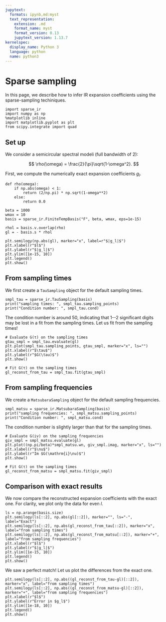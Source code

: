 ```yaml
---
jupytext:
  formats: ipynb,md:myst
  text_representation:
    extension: .md
    format_name: myst
    format_version: 0.13
    jupytext_version: 1.13.7
kernelspec:
  display_name: Python 3
  language: python
  name: python3
---
```


# Sparse sampling

In this page, we describe how to infer IR expansion coefficients using the sparse-sampling techiniques.

```{code-cell} ipython3
import sparse_ir
import numpy as np
%matplotlib inline
import matplotlib.pyplot as plt
from scipy.integrate import quad
```

## Set up
We consider a semicircular spectral modeli (full bandwidth of 2):

$$
\rho(\omega) = \frac{2}{\pi}\sqrt{1-\omega^2}.
$$

First, we compute the numerically exact expansion coefficients $g_l$.

```{code-cell} ipython3
def rho(omega):
    if np.abs(omega) < 1:
        return (2/np.pi) * np.sqrt(1-omega**2)
    else:
        return 0.0

beta = 1000
wmax = 10
basis = sparse_ir.FiniteTempBasis("F", beta, wmax, eps=1e-15)

rhol = basis.v.overlap(rho)
gl = - basis.s * rhol

plt.semilogy(np.abs(gl), marker="x", label=r"$|g_l|$")
plt.xlabel(r"$l$")
plt.ylabel(r"$|g_l|$")
plt.ylim([1e-15, 10])
plt.legend()
plt.show()
```

## From sampling times

We first create a `TauSampling` object for the default sampling times.

```{code-cell} ipython3
smpl_tau = sparse_ir.TauSampling(basis)
print("sampling times: ", smpl_tau.sampling_points)
print("Condition number: ", smpl_tau.cond)
```

The condition number is around 50, indicating that 1--2 significant digits may be lost in a fit from the sampling times. Let us fit from the sampling times!

```{code-cell} ipython3
# Evaluate G(τ) on the sampling times
gtau_smpl = smpl_tau.evaluate(gl)
plt.plot(smpl_tau.sampling_points, gtau_smpl, marker="x", ls="")
plt.xlabel(r"$\tau$")
plt.ylabel(r"$G(\tau)$")
plt.show()

# Fit G(τ) on the sampling times
gl_reconst_from_tau = smpl_tau.fit(gtau_smpl)
```

## From sampling frequencies

We create a `MatsubaraSampling` object for the default sampling frequencies.

```{code-cell} ipython3
smpl_matsu = sparse_ir.MatsubaraSampling(basis)
print("sampling frequencies: ", smpl_matsu.sampling_points)
print("Condition number: ", smpl_matsu.cond)
```

The condition number is slightly larger than that for the sampling times.

```{code-cell} ipython3
# Evaluate G(iv) on the sampling frequencies
giv_smpl = smpl_matsu.evaluate(gl)
plt.plot((np.pi/beta)*smpl_matsu.wn, giv_smpl.imag, marker="x", ls="")
plt.xlabel(r"$\nu$")
plt.ylabel(r"Im $G(\mathrm{i}\nu)$")
plt.show()

# Fit G(τ) on the sampling times
gl_reconst_from_matsu = smpl_matsu.fit(giv_smpl)
```

## Comparison with exact results
We now compare the reconstructed expansion coefficients with the exact one. For clarity, we plot only the data for even $l$.

```{code-cell} ipython3
ls = np.arange(basis.size)
plt.semilogy(ls[::2], np.abs(gl[::2]), marker="", ls="-", label="Exact")
plt.semilogy(ls[::2], np.abs(gl_reconst_from_tau[::2]), marker="x", label="from sampling times")
plt.semilogy(ls[::2], np.abs(gl_reconst_from_matsu[::2]), marker="+", label="from sampling frequencies")
plt.xlabel(r"$l$")
plt.ylabel(r"$|g_l|$")
plt.ylim([1e-15, 10])
plt.legend()
plt.show()
```

We saw a perfect match! Let us plot the differences from the exact one. 

```{code-cell} ipython3
plt.semilogy(ls[::2], np.abs((gl_reconst_from_tau-gl)[::2]), marker="x", label="from sampling times")
plt.semilogy(ls[::2], np.abs((gl_reconst_from_matsu-gl)[::2]), marker="+", label="from sampling frequencies")
plt.xlabel(r"$l$")
plt.ylabel(r"Error in $g_l$")
plt.ylim([1e-18, 10])
plt.legend()
plt.show()
```
